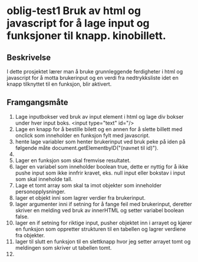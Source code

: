 # oblig-test1 Bruk av html og javascript for å lage input og funksjoner til knapp. kinobillett. 


## Beskrivelse
I dette prosjektet lærer man å bruke grunnleggende ferdigheter i html og javascript for å motta brukerinput og en verdi fra nedtrykksliste
idet en knapp tilknyttet til en funksjon, blir aktivert. 

## Framgangsmåte
1. Lage inputbokser ved bruk av input element i html og lage div bokser under hver input boks. <input type="text" id="/>
2. Lage en knapp for å bestille bilett og en annen for å slette billett med onclick som inneholder en funksjon fylt med javascript. 
3. hente lage variabler som henter brukerinput ved bruk peke på iden på følgende måte document.getElementbyID("(navnet til id)").
4. 
5. Lager en funksjon som skal fremvise resultatet.
6. lager en variabel som inneholder boolean true, dette er nyttig for å ikke pushe input som ikke innfrir kravet, eks. null input eller bokstav i input som skal inneholde tall. 
7. Lage et tomt array som skal ta imot objekter som inneholder personopplysninger.
8. lager et objekt inni som lagrer verdier fra brukerinput.
9. lager argumenter inni if setning for å fange feil med brukerinput, deretter skriver en melding ved bruk av innerHTML og setter variabel boolean false.
10. lager en if setning for riktige input, pusher objektet inn i arrayet og kjører en funksjon som oppretter strukturen til en tabellen og lagrer verdiene fra objekter.
11. lager til slutt en funksjon til en slettknapp hvor jeg setter arrayet tomt og meldingen som skriver ut tabellen tomt.
12. 


